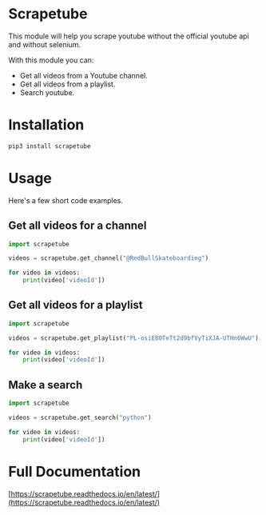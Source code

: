 # Scrapetube
This module will help you scrape youtube without the official youtube api and without selenium.

With this module you can:


* Get all videos from a Youtube channel.
* Get all videos from a playlist.
* Search youtube.

# Installation

```bash
pip3 install scrapetube
```

# Usage
Here's a few short code examples.

## Get all videos for a channel
```python
import scrapetube

videos = scrapetube.get_channel("@RedBullSkateboarding")

for video in videos:
    print(video['videoId'])
```

## Get all videos for a playlist
```python
import scrapetube

videos = scrapetube.get_playlist("PL-osiE80TeTt2d9bfVyTiXJA-UTHn6WwU")

for video in videos:
    print(video['videoId'])
```

## Make a search
```python
import scrapetube

videos = scrapetube.get_search("python")

for video in videos:
    print(video['videoId'])
```

# Full Documentation

[https://scrapetube.readthedocs.io/en/latest/](https://scrapetube.readthedocs.io/en/latest/)
